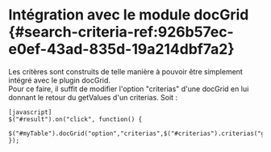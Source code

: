 # Intégration avec le module docGrid {#search-criteria-ref:926b57ec-e0ef-43ad-835d-19a214dbf7a2}

Les critères sont construits de telle manière à pouvoir être simplement intégré avec le plugin docGrid.  
Pour ce faire, il suffit de modifier l'option "criterias" d'une docGrid en lui donnant le retour du getValues d'un criterias. Soit :

    [javascript]
    $("#result").on("click", function() {
        $("#myTable").docGrid("option","criterias",$("#criterias").criterias("getValues"));
    });

